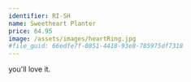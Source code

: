 ```yaml
---
identifier: RI-SH
name: Sweetheart Planter
price: 64.95
image: /assets/images/heartRing.jpg
#file_guid: 66edfe7f-0851-4418-93e8-785975df7318
---
```

you'll love it.
